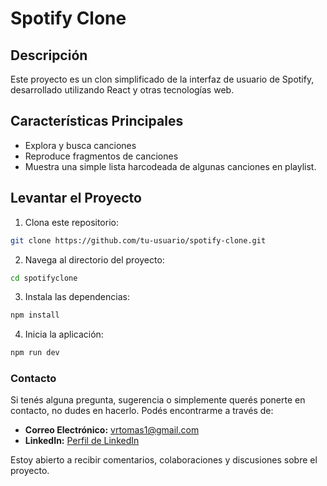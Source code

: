 # Spotify Clone


## Descripción

Este proyecto es un clon simplificado de la interfaz de usuario de Spotify, desarrollado utilizando React y otras tecnologías web.

## Características Principales

- Explora y busca canciones
- Reproduce fragmentos de canciones
- Muestra una simple lista harcodeada de algunas canciones en playlist.

## Levantar el Proyecto

1. Clona este repositorio:

```bash
git clone https://github.com/tu-usuario/spotify-clone.git
```

2. Navega al directorio del proyecto:

```bash
cd spotifyclone
```

3. Instala las dependencias:

```bash
npm install
```

4. Inicia la aplicación:

```bash
npm run dev
```

### Contacto

Si tenés alguna pregunta, sugerencia o simplemente querés ponerte en contacto, no dudes en hacerlo. Podés encontrarme a través de:

- **Correo Electrónico:** [vrtomas1@gmail.com](mailto:tu@email.com)
- **LinkedIn:** [Perfil de LinkedIn](https://www.linkedin.com/in/tom%C3%A1s-valentino-real-385281147/)


Estoy abierto a recibir comentarios, colaboraciones y discusiones sobre el proyecto. 
